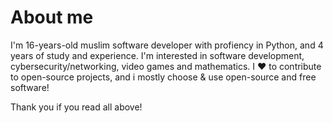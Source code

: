 # About me

I'm 16-years-old muslim software developer with profiency in Python, and 4 years of study and experience. I'm interested in software development, cybersecurity/networking, video games and mathematics. I ♥ to contribute to open-source projects, and i mostly choose & use open-source and free software!

Thank you if you read all above!
